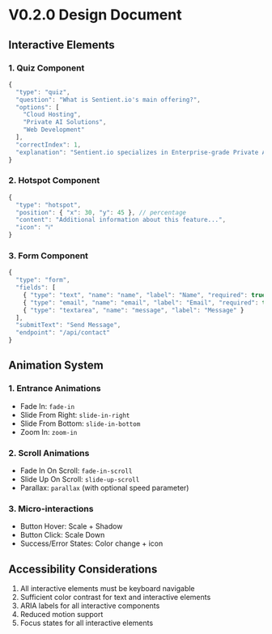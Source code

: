 # V0.2.0 Design Document

## Interactive Elements

### 1. Quiz Component
```javascript
{
  "type": "quiz",
  "question": "What is Sentient.io's main offering?",
  "options": [
    "Cloud Hosting",
    "Private AI Solutions",
    "Web Development"
  ],
  "correctIndex": 1,
  "explanation": "Sentient.io specializes in Enterprise-grade Private AI Solutions."
}
```

### 2. Hotspot Component
```javascript
{
  "type": "hotspot",
  "position": { "x": 30, "y": 45 }, // percentage
  "content": "Additional information about this feature...",
  "icon": "ℹ️"
}
```

### 3. Form Component
```javascript
{
  "type": "form",
  "fields": [
    { "type": "text", "name": "name", "label": "Name", "required": true },
    { "type": "email", "name": "email", "label": "Email", "required": true },
    { "type": "textarea", "name": "message", "label": "Message" }
  ],
  "submitText": "Send Message",
  "endpoint": "/api/contact"
}
```

## Animation System

### 1. Entrance Animations
- Fade In: `fade-in`
- Slide From Right: `slide-in-right`
- Slide From Bottom: `slide-in-bottom`
- Zoom In: `zoom-in`

### 2. Scroll Animations
- Fade In On Scroll: `fade-in-scroll`
- Slide Up On Scroll: `slide-up-scroll`
- Parallax: `parallax` (with optional speed parameter)

### 3. Micro-interactions
- Button Hover: Scale + Shadow
- Button Click: Scale Down
- Success/Error States: Color change + icon

## Accessibility Considerations
1. All interactive elements must be keyboard navigable
2. Sufficient color contrast for text and interactive elements
3. ARIA labels for all interactive components
4. Reduced motion support
5. Focus states for all interactive elements
